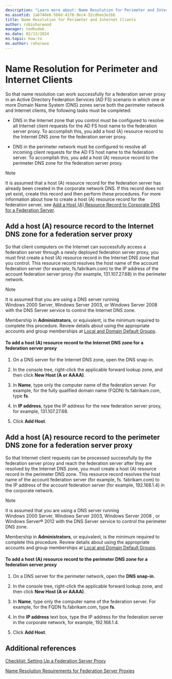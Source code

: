 ```yaml
---
description: "Learn more about: Name Resolution for Perimeter and Internet Clients"
ms.assetid: 1a6740e6-5b6d-41f8-9ec4-32cdbee3e1bb
title: Name Resolution for Perimeter and Internet Clients
author: robinharwood
manager: tedhudek
ms.date: 02/13/2024
ms.topic: how-to
ms.author: roharwoo
---
```


# Name Resolution for Perimeter and Internet Clients


So that name resolution can work successfully for a federation server proxy in an Active Directory Federation Services \(AD FS\) scenario in which one or more Domain Name System \(DNS\) zones serve both the perimeter network and Internet clients, the following tasks must be completed:

-   DNS in the Internet zone that you control must be configured to resolve all Internet client requests for the AD FS host name to the federation server proxy. To accomplish this, you add a host \(A\) resource record to the Internet DNS zone for the federation server proxy.

-   DNS in the perimeter network must be configured to resolve all incoming client requests for the AD FS host name to the federation server. To accomplish this, you add a host \(A\) resource record to the perimeter DNS zone for the federation server proxy.

> [!NOTE]
> It is assumed that a host \(A\) resource record for the federation server has already been created in the corporate network DNS. If this record does not yet exist, create this record and then perform these procedures. For more information about how to create a host \(A\) resource record for the federation server, see [Add a Host &#40;A&#41; Resource Record to Corporate DNS for a Federation Server](Add-a-Host--A--Resource-Record-to-Corporate-DNS-for-a-Federation-Server.md).

## Add a host \(A\) resource record to the Internet DNS zone for a federation server proxy
So that client computers on the Internet can successfully access a federation server through a newly deployed federation server proxy, you must first create a host \(A\) resource record in the Internet DNS zone that you control. This resource record resolves the host name of the account federation server \(for example, fs.fabrikam.com\) to the IP address of the account federation server proxy \(for example, 131.107.27.68\) in the perimeter network.

> [!NOTE]
> It is assumed that you are using a DNS server running Windows 2000 Server, Windows Server 2003, or  Windows Server 2008  with the DNS Server service to control the Internet DNS zone.

Membership in **Administrators**, or equivalent, is the minimum required to complete this procedure.  Review details about using the appropriate accounts and group memberships at [Local and Domain Default Groups](/previous-versions/orphan-topics/ws.10/dd728026(v=ws.10)).

#### To add a host \(A\) resource record to the Internet DNS zone for a federation server proxy

1.  On a DNS server for the Internet DNS zone, open the DNS snap\-in.

2.  In the console tree, right\-click the applicable forward lookup zone, and then click **New Host \(A or AAAA\)**.

3.  In **Name**, type only the computer name of the federation server. For example, for the fully qualified domain name \(FQDN\) fs.fabrikam.com, type **fs**.

4.  In **IP address**, type the IP address for the new federation server proxy, for example, 131.107.27.68.

5.  Click **Add Host**.

## Add a host \(A\) resource record to the perimeter DNS zone for a federation server proxy
So that Internet client requests can be processed successfully by the federation server proxy and reach the federation server after they are resolved by the Internet DNS zone, you must create a host \(A\) resource record in the perimeter DNS zone. This resource record resolves the host name of the account federation server \(for example, fs. fabrikam.com\) to the IP address of the account federation server \(for example, 192.168.1.4\) in the corporate network.

> [!NOTE]
> It is assumed that you are using a DNS server running Windows 2000 Server, Windows Server 2003,  Windows Server 2008 , or Windows Server&reg; 2012 with the DNS Server service to control the perimeter DNS zone.

Membership in **Administrators**, or equivalent, is the minimum required to complete this procedure.  Review details about using the appropriate accounts and group memberships at [Local and Domain Default Groups](/previous-versions/orphan-topics/ws.10/dd728026(v=ws.10)).

#### To add a host \(A\) resource record to the perimeter DNS zone for a federation server proxy

1.  On a DNS server for the perimeter network, open the **DNS snap\-in**.

2.  In the console tree, right\-click the applicable forward lookup zone, and then click **New Host \(A or AAAA\)**.

3.  In **Name**, type only the computer name of the federation server. For example, for the FQDN fs.fabrikam.com, type **fs**.

4.  In the **IP address** text box, type the IP address for the federation server in the corporate network, for example, 192.168.1.4.

5.  Click **Add Host**.

## Additional references
[Checklist: Setting Up a Federation Server Proxy](Checklist--Setting-Up-a-Federation-Server-Proxy.md)

[Name Resolution Requirements for Federation Server Proxies](/previous-versions/windows/it-pro/windows-server-2012-R2-and-2012/dd807055(v=ws.11))

